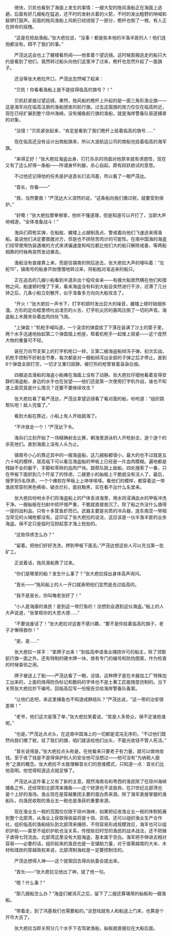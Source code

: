 　　很快，贝凯也看到了海面上发生的事情：一艘大型的拖风渔船正在海面上逃避。后面有好几艘船在猛追，还不时的发射点着的火箭，不时的发出粗野的呐喊和敲锣打鼓声。前面的拖风渔船上风帆已经烧毁了一部分，桅杆也倒了一根，有人正在拼命的摇橹。

　　“这是在抢劫渔船。”张大疤拉说，“没事！都是些本地的半渔半匪的人！他们连炮都没有。碍不了我们的事。”

　　严茂达这会也上了艉楼看热闹——他拿着个望远镜。这时候那艘逃走的船只大约是看到了他们，竟然转过船头向他们这里冲了过来，桅杆也忽然升起了一面旗子。

　　还没等张大疤拉开口，严茂达忽然喊了起来：

　　“贝凯！你看看渔船上是不是挂得临高的旗号？！”

　　贝凯赶紧接过望远镜，果然，拖风船的桅杆上升起的是一面三角形渔业旗——这是海军向在临高注册的渔船颁发的航行旗。过去这面旗的效力仅仅在临高附近，现在已经扩展到整个琼州海峡。没有捕鱼航行旗的渔船，就是海岸警备队驱逐捕拿的对象。

　　“没错！”贝凯紧张起来，“肯定是看到了我们桅杆上挂着临高的旗号……”

　　现在临高还没有设计出商船旗来，所以大波航运公司的商船也挂着临高的海军旗。

　　“来得正好！”张大疤拉海盗出身，打打杀杀的场面对他原本就有诱惑性，现在又有了这么好得一条船——所谓身怀利器，杀心自起。颇有跃跃欲试的意思。

　　不过他还记得他的任务是护送首长们去鸿基，所以看了一眼严茂达。

　　“首长，你看——”

　　“救，当然要救！”严茂达大义凛然的说，“这条船向我们缴过税，就要受到保护。”

　　“好嘞！”张大疤拉摩拳擦掌，他听不懂道理，但是知道可以开打了，当即大声地喊道，“全体准备战斗！”

　　海兵们荷枪实弹，在船舷、艉楼上占据制高点，警戒着向他们飞速逃来得渔船。虽说他们决定要救援对方，但是也不排除苦肉计的可能性。在南中国海的海盗们经常使用伪装遇难的方式来诱骗速度和吨位都比他们大的船只解除戒备，等两船相靠的时候再突然发动袭击。

　　渔船没有直接靠上来，而是往镇南的侧后逃去，张大疤拉大声的嚎叫着：“左舵15”，镇南号的船身开始慢慢地转过来，将船舷对准追来的船只。

　　正在追击的几艘小船看到半道杀出个程咬金来——有艘大船居然横在他们和猎物之间，船速顿时慢了下来，看来海盗没有料到大船会突然进行干涉，迟滞了几分钟之后，几条小船立刻散开，似乎准备多方向向大船攻击了。

　　“开火！”张大疤拉一声令下，打字机顿时发出巨大的噪音，艉楼上顿时硝烟弥漫。方形的定向框里喷吐出凌厉的火舌，打字机尖厉的轰鸣压倒了一切的声音。海盗船上木屑夹杂着血肉四处飞溅。

　　“上弹盘！”机枪手喊叫道，一个滚烫的弹盘拔了下落在装满了沙土的筐子里，两个水手迅速地抬起第二个弹盘插上枪座，帮着机枪手一起推上锁紧——这个庞然大物的重量可不轻。

　　装在万向节支架上的打字机枪口一转，又第二艘海盗船倾泻子弹，初次实战，机枪手控制不好射击节奏，每次都是对一艘船倾泻出全部的子弹之后才停止。直到8个弹盘全部打空，一切才又重归寂静，被打热的枪管冒着袅袅白烟。

　　四艘追击渔船的海盗小船瘫在海面上没有了动静。张大疤拉仔细地看着变得安静的海盗船，身边的水手也在张望——他们还是第一次使用打字机作战，谁也不知道上面究竟是什么情况？还要不要继续攻击？

　　张大疤拉看了看严茂达，严茂达拿望远镜看了看对面的船，吩咐道：“组织跳帮队吧！敌人完蛋了。”

　　看到大船在靠近，小船上有人开始跳海了。

　　“不许放走一个！”严茂达下令。

　　海兵们立刻开始了一场精确射击比赛，朝海里游泳的人开枪射击，逐个逐个的杀死他们。直到海面上没有人头为止。

　　镇南号小心的靠近其中的一艘海盗船，这几艘船都很小，最大的也不过就是五六十吨的模样，居高临下可以看见海盗船的甲板上已经是一片血肉模糊。遍地都是残缺不全的躯干、手脚和零碎的血肉尸块。跳帮队跳上敌船，四处搜索了一番，只在甲板下面抓到几个吓呆了的俘虏。二艘更小的舢板上干脆就没有活人了。最后，搜罗到5名俘虏，一个个瘫软在甲板上上哆哆嗦嗦。看他们的模样，都穿着这一带渔民常穿的黑色裤褂，破衣烂衫，面目黝黑，实在看不出什么名堂来。

　　张大疤拉吩咐水手们将海盗船上的尸体丢进海里，用水将浸满血水的甲板冲洗干净。一艘舢板在扫射中损坏很严重，干脆就直接凿沉了。除了船之外没什么值得一提的战利品，只有十多筐鱼虾而已。武器主要是劣质的冷兵器，连东南亚一带相当常见的火绳枪都没有。这印证了张大疤拉的说法，这应该是一伙半渔半匪的业余海盗。保不定只是临时见财起意才海上抢劫的。

　　“这些俘虏怎么办？”

　　“留着。把他们好好洗洗，押到甲板下面去。”严茂达想这些人可以充当第一批矿工。

　　正说着话，拖风渔船靠了过来。

　　“你们是哪里的船？发生什么事了？”张大疤拉探出身体高声询问。

　　“首长——”拖风船上的人一开口就表明他们显然是去过临高的。

　　“我不是首长，你叫俺老张好了！”

　　“小人是海康的渔民！是到这一带打鱼的！没想到会遇到这伙海盗。”船上的人大声说道，“张掌柜你的大恩大德……”

　　“不要说废话了！”张大疤拉对这套不感兴趣，“要不是你挂着临高的旗子，老子才懒得救你！”

　　“是，是……”

　　张大疤拉一挥手：“拿牌子出来！”到临高申请渔业捕捞许可的船主，除了领取航行旗一面之外，还有特制的硬木牌一块，烙有专门的编号和防伪图案，作为检查的时候查验之用。

　　牌子被送上了船——严茂达看了一眼，没错，这种牌子是在木器加工厂特殊加工出来的，上面的烙得防伪标记和数码的字体也不是土著工匠能随意仿制的。当下关照张大疤拉抄下编号。回临高后写一份报告交给海岸警备队备案。

　　“让他们走吧，来这里捕鱼也不知道成群结队？”严茂达说，“这一带的治安很差嘛！”

　　“老爷，他们这次是落了单，”张大疤拉笑着说，“若是人多势众，保不定谁抢谁呢。”

　　“也是。”严茂达点点头，在这南中国海上的一切都是混沌无序的，“不过他们既然向我们缴了税，挂了我们的旗，咱们就该给他们出头，不能光收钱不管人死活。”

　　“首长说得是。”张大疤拉点头称是。在他看来只要老子有力量，就可以做地收钱。至于收了钱是不是得保护别人的安全他可没想过——他可没有“为纳税人服务”之类的概念。张大疤拉不太能理解首长们的思维模式，只知道一点：首长们比他高明。他觉得知道这点就足够了。

　　严茂达从这件事上又有了新的主意。既然海南岛和粤西的渔民除了在琼州海峡捕鱼之外，还经常到北部湾来捕鱼——这个财源也不该放弃。在21世纪北部湾也是个上好的渔场。渔业现在是穿越集团主要的蛋白质来源。除了海军直接掌握的渔船队，向渔民收取的渔业五一税也是渔获的重要来源。

　　现在渔业五一税的范围仅仅限于琼州海峡，如果把征收渔业五一税的体制拓展到整个北部湾，从渔业上获取得收益将是十倍、百倍。还可以组织渔业生产合作社，组织临高的渔船结队到北部湾来捕捞，不但容易形成规模效应，海军也可以组织护航——甚至不组织护航也没关系，传授些旧时空的渔民的战术战法，还不把猴子虐得七窍流血。北部湾这里没有大股海盗，基本属于空白。海军把手伸进去相对容易——必要的话，组织起来的渔民也是一支辅助力量，对于亟需越南的大米、木材和煤炭的穿越政权来说，北部湾制海权是一定要控制住的。

　　严茂达想得入神——这个提案回去得向执委会提出来。

　　“首长——”张大疤拉见他出了神，提了他一句。

　　“嗯？什么事？”

　　“那几艘船怎么办？”海盗们被消灭之后，留下了二艘还算堪用的舢板和一艘渔船。

　　“带着走，到了鸿基我们也需要船的。”没登陆就有人和船送上门来，也算是个开市大吉了。

　　张大疤拉当即关照分几个水手下去驾驶渔船，舢板就直接拉在大船后面。
